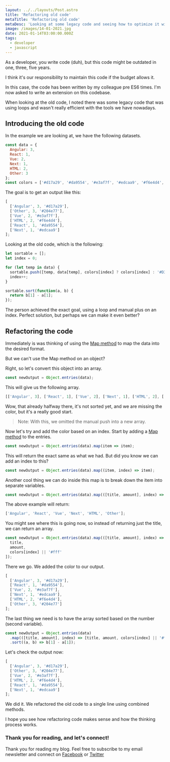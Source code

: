 ```yaml
---
layout: ../../layouts/Post.astro
title: 'Refactoring old code'
metaTitle: 'Refactoring old code'
metaDesc: 'Looking at some legacy code and seeing how to optimize it with modern day technology'
image: /images/14-01-2021.jpg
date: 2021-01-14T03:00:00.000Z
tags:
  - developer
  - javascript
---
```


As a developer, you write code (duh), but this code might be outdated in one, three, five years.

I think it's our responsibility to maintain this code if the budget allows it.

In this case, the code has been written by my colleague pre ES6 times.
I'm now asked to write an extension on this codebase.

When looking at the old code, I noted there was some legacy code that was using loops and wasn't really efficient with the tools we have nowadays.

## Introducing the old code

In the example we are looking at, we have the following datasets.

```js
const data = {
  Angular: 3,
  React: 1,
  Vue: 2,
  Next: 1,
  HTML: 2,
  Other: 3
};
const colors = ['#d17a29', '#da9554', '#e3af7f', '#edcaa9', '#f6e4d4', '#204e77'];
```

The goal is to get an output like this:

```js
[
  ['Angular', 3, '#d17a29'],
  ['Other', 3, '#204e77'],
  ['Vue', 2, '#e3af7f'],
  ['HTML', 2, '#f6e4d4'],
  ['React', 1, '#da9554'],
  ['Next', 1, '#edcaa9']
];
```

Looking at the old code, which is the following:

```js
let sortable = [];
let index = 0;

for (let temp in data) {
  sortable.push([temp, data[temp], colors[index] ? colors[index] : '#D3D3D3']);
  index++;
}

sortable.sort(function(a, b) {
  return b[1] - a[1];
});
```

The person achieved the exact goal, using a loop and manual plus on an index. Perfect solution, but perhaps we can make it even better?

## Refactoring the code

Immediately is was thinking of using the [Map method](https://daily-dev-tips.com/posts/javascript-map-method/) to map the data into the desired format.

But we can't use the Map method on an object?

Right, so let's convert this object into an array.

```js
const newOutput = Object.entries(data);
```

This will give us the following array.

```js
[['Angular', 3], ['React', 1], ['Vue', 2], ['Next', 1], ['HTML', 2], ['Other', 3]];
```

Wow, that already halfway there, it's not sorted yet, and we are missing the color, but it's a really good start.

> Note: With this, we omitted the manual push into a new array.

Now let's try and add the color based on an index.
Start by adding a [Map method](https://daily-dev-tips.com/posts/javascript-map-method/) to the entries.

```js
const newOutput = Object.entries(data).map(item => item);
```

This will return the exact same as what we had.
But did you know we can add an index to this?

```js
const newOutput = Object.entries(data).map((item, index) => item);
```

Another cool thing we can do inside this map is to break down the item into separate variables.

```js
const newOutput = Object.entries(data).map(([title, amount], index) => title);
```

The above example will return:

```js
['Angular', 'React', 'Vue', 'Next', 'HTML', 'Other'];
```

You might see where this is going now, so instead of returning just the title, we can return an array.

```js
const newOutput = Object.entries(data).map(([title, amount], index) => [
  title,
  amount,
  colors[index] || '#fff'
]);
```

There we go. We added the color to our output.

```js
[
  ['Angular', 3, '#d17a29'],
  ['React', 1, '#da9554'],
  ['Vue', 2, '#e3af7f'],
  ['Next', 1, '#edcaa9'],
  ['HTML', 2, '#f6e4d4'],
  ['Other', 3, '#204e77']
];
```

The last thing we need is to have the array sorted based on the number (second variable).

```js
const newOutput = Object.entries(data)
  .map(([title, amount], index) => [title, amount, colors[index] || '#fff'])
  .sort((a, b) => b[1] - a[1]);
```

Let's check the output now:

```js
[
  ['Angular', 3, '#d17a29'],
  ['Other', 3, '#204e77'],
  ['Vue', 2, '#e3af7f'],
  ['HTML', 2, '#f6e4d4'],
  ['React', 1, '#da9554'],
  ['Next', 1, '#edcaa9']
];
```

We did it. We refactored the old code to a single line using combined methods.

I hope you see how refactoring code makes sense and how the thinking process works.

### Thank you for reading, and let's connect!

Thank you for reading my blog. Feel free to subscribe to my email newsletter and connect on [Facebook](https://www.facebook.com/DailyDevTipsBlog) or [Twitter](https://twitter.com/DailyDevTips1)
